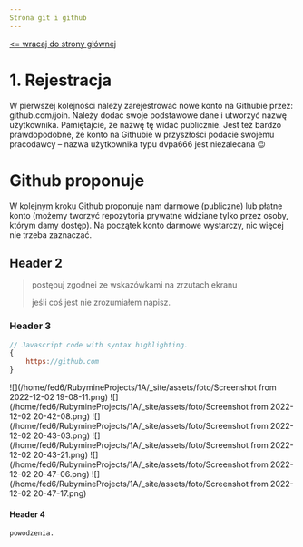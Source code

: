```yaml
---
Strona git i github
---
```

[<= wracaj do strony głównej](./)
# 1. Rejestracja
W pierwszej kolejności należy zarejestrować nowe konto na Githubie przez: github.com/join. Należy dodać swoje podstawowe dane i utworzyć nazwę użytkownika. Pamiętajcie, że nazwę tę widać publicznie. Jest też bardzo prawdopodobne, że konto na Githubie w przyszłości podacie swojemu pracodawcy – nazwa użytkownika typu dvpa666 jest niezalecana 😉
# Github proponuje
W kolejnym kroku Github proponuje nam darmowe (publiczne) lub płatne konto (możemy tworzyć repozytoria prywatne widziane tylko przez osoby, którym damy dostęp). Na początek konto darmowe wystarczy, nic więcej nie trzeba zaznaczać.

## Header 2

> postępuj zgodnei ze wskazówkami na zrzutach ekranu
>
>  jeśli coś jest nie zrozumiałem napisz.

### Header 3

```js
// Javascript code with syntax highlighting.
{
    https://github.com
}
```
![](/home/fed6/RubymineProjects/1A/_site/assets/foto/Screenshot from 2022-12-02 19-08-11.png)
![](/home/fed6/RubymineProjects/1A/_site/assets/foto/Screenshot from 2022-12-02 20-42-08.png)
![](/home/fed6/RubymineProjects/1A/_site/assets/foto/Screenshot from 2022-12-02 20-43-03.png)
![](/home/fed6/RubymineProjects/1A/_site/assets/foto/Screenshot from 2022-12-02 20-43-21.png)
![](/home/fed6/RubymineProjects/1A/_site/assets/foto/Screenshot from 2022-12-02 20-47-06.png)
![](/home/fed6/RubymineProjects/1A/_site/assets/foto/Screenshot from 2022-12-02 20-47-17.png)
#### Header 4


```
powodzenia.
```
